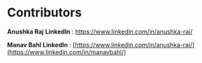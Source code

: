 # Contributors

**Anushka Raj**
**LinkedIn** : https://www.linkedin.com/in/anushka-raj/

**Manav Bahl**
**LinkedIn** : [https://www.linkedin.com/in/anushka-raj/](https://www.linkedin.com/in/manavbahl/)
